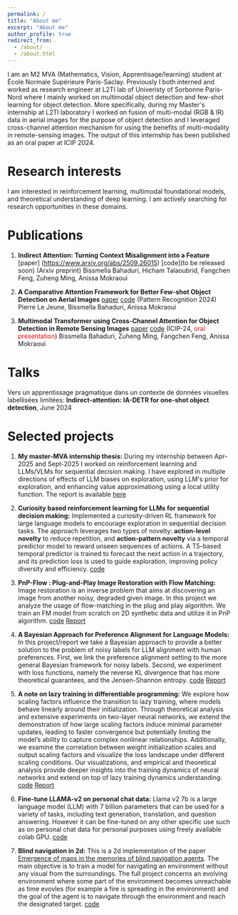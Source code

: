 ```yaml
---
permalink: /
title: "About me"
excerpt: "About me"
author_profile: true
redirect_from: 
  - /about/
  - /about.html
---
```


I am an M2 MVA (Mathematics, Vision, Apprentisage/learning) student at École Normale Supérieure Paris-Saclay. Previously I both interned and worked as research engineer at L2TI lab of Univeristy of Sorbonne Paris-Nord where I mainly worked on multimodal object detection and few-shot learning for object detection.
More specifically, during my Master's internship at L2TI laboratory I worked on fusion of multi-modal (RGB & IR) data in aerial images for the purpose of object detection and I leveraged cross-channel attention mechanism for using the benefits of multi-modality in remote-sensing images. The output of this internship has been published as an oral paper at ICIP 2024.


Research interests
======
I am interested in reinforcement learning, multimodal foundational models, and theoretical understanding of deep learning. I am actively searching for research opportunities in these domains.


Publications
======
1. **Indirect Attention: Turning Context Misalignment into a Feature** [paper] (https://www.arxiv.org/abs/2509.26015) [code](to be released soon) (Arxiv preprint) Bissmella Bahaduri, Hicham Talaoubrid, Fangchen Feng, Zuheng Ming, Anissa Mokraoui

2. **A Comparative Attention Framework for Better Few-shot Object Detection on Aerial Images** [paper](https://www.sciencedirect.com/science/article/pii/S0031320324009944) [code](https://github.com/pierlj/aaf_framework) (Pattern Recognition 2024) Pierre Le Jeune, Bissmella Bahaduri, Anissa Mokraoui
3. **Multimodal Transformer using Cross-Channel Attention for Object Detection in Remote Sensing Images** [paper](https://arxiv.org/abs/2310.13876)   [code](https://github.com/Bissmella/Small-object-detection-transformers)
(ICIP-24, <span style="color:red">oral presentation</span>) Bissmella Bahaduri, Zuheng Ming, Fangchen Feng, Anissa Mokraoui

Talks
======
Vers un apprentissage pragmatique dans un contexte de données visuelles labellisées limitées:
**Indirect-attention: IA-DETR for one-shot object detection**, June 2024

Selected projects
======
1. **My master-MVA internship thesis:** During my internship between Apr-2025 and Sept-2025 I worked on reinforcement learning and LLMs/VLMs for sequential decision making. I have explored in multiple directions of effects of LLM biases on exploration, using LLM's prior for exploration, and enhancing value approximationg using a local utility function. The report is available [here](/files/BAHADURI%20BISSMELLA%20RAPPORT.pdf)

2. **Curiosity based reinforcement learning for LLMs for sequential decision making:**  Implemented a curiosity-driven RL framework for large language models to encourage exploration in sequential decision tasks. The approach leverages two types of novelty: **action-level novelty** to reduce repetition, and **action-pattern novelty** via a temporal predictor model to reward unseen sequences of actions. A T5-based temporal predictor is trained to forecast the next action in a trajectory, and its prediction loss is used to guide exploration, improving policy diversity and efficiency. [code](https://github.com/Bissmella/LLM-curiosity-RL)

3. **PnP-Flow : Plug-and-Play Image Restoration with Flow Matching:**  Image restoration is an inverse problem that aims at discovering an image from another noisy, degraded given image. In this project we analyze the usage of flow-matching in the plug and play algorithm. We train an FM model from scratch on 2D synthetic data and utilize it in PnP algorithm. [code](https://github.com/Bissmella/PnP-FM) [Report](/files/PnP_FM-report.pdf)

4. **A Bayesian Approach for Preference Alignment for Language Models:** In this project/report we take a Bayesian approach to provide a better solution to the problem of noisy labels for LLM alignment with human preferences. First, we link the preference alignment setting to the more general Bayesian framework for noisy labels. Second, we experiment with loss functions, namely the reverse KL divergence that has more theoretical guarantees, and the Jensen-Shannon entropy. [code](https://github.com/Bissmella/llm_bayesian_preference.git) [Report](/files/bayesian_preference_LLM.pdf)


5. **A note on lazy training in differentiable programming:**
We explore how scaling factors influence the transition to lazy training, where models behave linearly around their initialization. Through theoretical analysis and extensive experiments on two-layer neural networks, we extend the demonstration of how large scaling factors induce minimal parameter updates, leading to faster convergence but potentially limiting the model’s ability to capture complex nonlinear relationships. Additionally, we examine the correlation between weight initialization scales and output scaling factors and visualize the loss landscape under different scaling conditions. Our visualizations, and empirical and theoretical analysis provide deeper insights into the training dynamics of neural networks and extend on top of lazy training dynamics understanding.
[code](https://github.com/RichardGou/MVA_GDA_PROJECT) [Report](/files/note_on_lazy_training.pdf)


6. **Fine-tune LLAMA-v2 on personal chat data:**
Llama v2 7b is a large language model (LLM) with 7 billion parameters that can be used for a variety of tasks, including text generation, translation, and question answering. However it can be fine-tuned on any other specific use such as on personal chat data for personal purposes using freely available colab GPU.
[code](https://github.com/Bissmella/FineTune_llama_on_chat_data)

7. **Blind navigation in 2d:**
This is a 2d implementation of the paper [Emergence of maps in the memories of blind navigation agents](https://arxiv.org/pdf/2301.13261). The main objective is to train a model for navigating an environment without any visual from the surroundings. The full project concerns an evolving environment where some part of the environment becomes unreachable as time evovles (for example a fire is spreading in the environment) and the goal of the agent is to navigate through the environment and reach the designated target. [code](https://github.com/Bissmella/Blind_navigation_2d.git)

<!-- For more info
------
More info about configuring academicpages can be found in [the guide](https://academicpages.github.io/markdown/). The [guides for the Minimal Mistakes theme](https://mmistakes.github.io/minimal-mistakes/docs/configuration/) (which this theme was forked from) might also be helpful.
 -->
